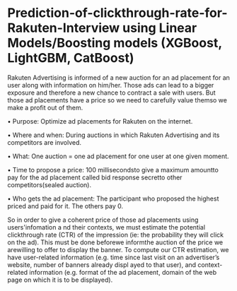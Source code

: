 # Prediction-of-clickthrough-rate-for-Rakuten-Interview using Linear Models/Boosting models (XGBoost, LightGBM, CatBoost)

Rakuten Advertising is informed of a new auction for an ad placement for an 
user along with information on him/her. Those ads can lead to 
a bigger exposure and therefore a new chance to contract a sale with users. 
But those ad placements have 
a price so we need to carefully value themso we make a profit out of them.

• Purpose: Optimize ad placements for Rakuten on the internet.

• Where and when: During auctions in which Rakuten Advertising and its
competitors are involved.

• What: One auction = one ad placement for one user at one given moment.

• Time to propose a price: 100 millisecondsto give a maximum amountto pay for 
the ad placement called bid response secretto other competitors(sealed auction).

• Who gets the ad placement: The participant who proposed the highest priced and
paid for it. The others pay 0.

So in order to give a coherent price of those ad placements using users'infomation a
nd their contexts, we must estimate the potential clickthrough rate (CTR) of the 
impression (ie: the probability they will click on the ad). This 
must be done beforewe informthe auction of the price we arewilling to offer to 
display the banner.
To compute our CTR estimation, we have user-related information 
(e.g. time since last visit on an advertiser’s website, number of banners already displ
ayed to that user), and context-related information (e.g. format of the 
ad placement, domain of the web page on which it is to be displayed).
